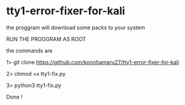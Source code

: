 # tty1-error-fixer-for-kali
 the proggram will download some packs to your system

RUN THE PROGGRAM AS ROOT 

the commands are

1>  git clone https://github.com/konohamaru27/tty1-error-fixer-for-kali

2> chmod +x tty1-fix.py

3> python3 tty1-fix.py

Done !
